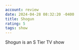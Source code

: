 ```yaml
---
account: review
date: 2024-04-28 08:32:20 -0400
title: Shogun
rating: 5
tags: show
---
```


Shogun is an S Tier TV show

